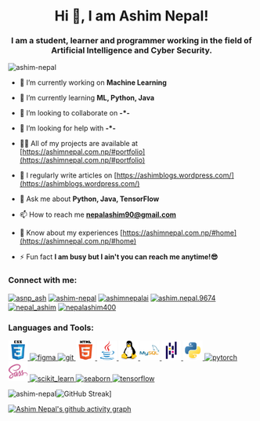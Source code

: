 <h1 align="center">Hi 👋, I am Ashim Nepal!</h1>
<h3 align="center">I am a student, learner and programmer working in the field of Artificial Intelligence and Cyber Security.</h3>

<p align="left"> <img src="https://komarev.com/ghpvc/?username=ashim-nepal&label=Profile%20views&color=0e75b6&style=flat" alt="ashim-nepal" /> </p>

- 🔭 I’m currently working on **Machine Learning**

- 🌱 I’m currently learning **ML, Python, Java**

- 👯 I’m looking to collaborate on **-*-**

- 🤝 I’m looking for help with **-*-**

- 👨‍💻 All of my projects are available at [https://ashimnepal.com.np/#portfolio](https://ashimnepal.com.np/#portfolio)

- 📝 I regularly write articles on [https://ashimblogs.wordpress.com/](https://ashimblogs.wordpress.com/)

- 💬 Ask me about **Python, Java, TensorFlow**

- 📫 How to reach me **nepalashim90@gmail.com**

- 📄 Know about my experiences [https://ashimnepal.com.np/#home](https://ashimnepal.com.np/#home)

- ⚡ Fun fact **I am busy but I ain't you can reach me anytime!😎**

<h3 align="left">Connect with me:</h3>
<p align="left">
<a href="https://twitter.com/asnp_ash" target="_blank"><img align="center" src="https://raw.githubusercontent.com/rahuldkjain/github-profile-readme-generator/master/src/images/icons/Social/twitter.svg" alt="asnp_ash" height="30" width="40" /></a>
<a href="https://linkedin.com/in/ashim-nepal" target="_blank"><img align="center" src="https://raw.githubusercontent.com/rahuldkjain/github-profile-readme-generator/master/src/images/icons/Social/linked-in-alt.svg" alt="ashim-nepal" height="30" width="40" /></a>
<a href="https://kaggle.com/ashimnepalai" target="_blank"><img align="center" src="https://raw.githubusercontent.com/rahuldkjain/github-profile-readme-generator/master/src/images/icons/Social/kaggle.svg" alt="ashimnepalai" height="30" width="40" /></a>
<a href="https://fb.com/ashim.nepal.9674" target="_blank"><img align="center" src="https://raw.githubusercontent.com/rahuldkjain/github-profile-readme-generator/master/src/images/icons/Social/facebook.svg" alt="ashim.nepal.9674" height="30" width="40" /></a>
<a href="https://instagram.com/nepal_ashim.ai" target="_blank"><img align="center" src="https://raw.githubusercontent.com/rahuldkjain/github-profile-readme-generator/master/src/images/icons/Social/instagram.svg" alt="nepal_ashim" height="30" width="40" /></a>
<a href="https://www.youtube.com/@nepalashim400" target="_blank"><img align="center" src="https://raw.githubusercontent.com/rahuldkjain/github-profile-readme-generator/master/src/images/icons/Social/youtube.svg" alt="nepalashim400" height="30" width="40" /></a>
</p>

<h3 align="left">Languages and Tools:</h3>
<p align="left"> <a href="https://www.w3schools.com/css/" target="_blank" rel="noreferrer"> <img src="https://raw.githubusercontent.com/devicons/devicon/master/icons/css3/css3-original-wordmark.svg" alt="css3" width="40" height="40"/> </a> <a href="https://www.figma.com/" target="_blank" rel="noreferrer"> <img src="https://www.vectorlogo.zone/logos/figma/figma-icon.svg" alt="figma" width="40" height="40"/> </a> <a href="https://git-scm.com/" target="_blank" rel="noreferrer"> <img src="https://www.vectorlogo.zone/logos/git-scm/git-scm-icon.svg" alt="git" width="40" height="40"/> </a> <a href="https://www.w3.org/html/" target="_blank" rel="noreferrer"> <img src="https://raw.githubusercontent.com/devicons/devicon/master/icons/html5/html5-original-wordmark.svg" alt="html5" width="40" height="40"/> </a> <a href="https://www.java.com" target="_blank" rel="noreferrer"> <img src="https://raw.githubusercontent.com/devicons/devicon/master/icons/java/java-original.svg" alt="java" width="40" height="40"/> </a> <a href="https://www.linux.org/" target="_blank" rel="noreferrer"> <img src="https://raw.githubusercontent.com/devicons/devicon/master/icons/linux/linux-original.svg" alt="linux" width="40" height="40"/> </a> <a href="https://www.mysql.com/" target="_blank" rel="noreferrer"> <img src="https://raw.githubusercontent.com/devicons/devicon/master/icons/mysql/mysql-original-wordmark.svg" alt="mysql" width="40" height="40"/> </a> <a href="https://pandas.pydata.org/" target="_blank" rel="noreferrer"> <img src="https://raw.githubusercontent.com/devicons/devicon/2ae2a900d2f041da66e950e4d48052658d850630/icons/pandas/pandas-original.svg" alt="pandas" width="40" height="40"/> </a> <a href="https://www.python.org" target="_blank" rel="noreferrer"> <img src="https://raw.githubusercontent.com/devicons/devicon/master/icons/python/python-original.svg" alt="python" width="40" height="40"/> </a> <a href="https://pytorch.org/" target="_blank" rel="noreferrer"> <img src="https://www.vectorlogo.zone/logos/pytorch/pytorch-icon.svg" alt="pytorch" width="40" height="40"/> </a> <a href="https://sass-lang.com" target="_blank" rel="noreferrer"> <img src="https://raw.githubusercontent.com/devicons/devicon/master/icons/sass/sass-original.svg" alt="sass" width="40" height="40"/> </a> <a href="https://scikit-learn.org/" target="_blank" rel="noreferrer"> <img src="https://upload.wikimedia.org/wikipedia/commons/0/05/Scikit_learn_logo_small.svg" alt="scikit_learn" width="40" height="40"/> </a> <a href="https://seaborn.pydata.org/" target="_blank" rel="noreferrer"> <img src="https://seaborn.pydata.org/_images/logo-mark-lightbg.svg" alt="seaborn" width="40" height="40"/> </a> <a href="https://www.tensorflow.org" target="_blank" rel="noreferrer"> <img src="https://www.vectorlogo.zone/logos/tensorflow/tensorflow-icon.svg" alt="tensorflow" width="40" height="40"/> </a> </p>

<p><img align="left" src="https://github-readme-stats.vercel.app/api/top-langs?username=ashim-nepal&theme=transparent&show_icons=true&locale=en&layout=compact" alt="ashim-nepal" /></p>
<!--
<p>&nbsp;<img align="center" src="https://github-readme-stats.vercel.app/api?username=ashim-nepal&theme=transparent&show_icons=true&locale=en" alt="ashim-nepal" /></p>
-->

![GitHub Streak](https://streak-stats.demolab.com?user=ashim-nepal&theme=react&border_radius=10&date_format=j%20M%5B%20Y%5D)]


[![Ashim Nepal's github activity graph](https://github-readme-activity-graph.vercel.app/graph?username=ashim-nepal&theme=github-compact)](https://github.com/ashim-nepal)
